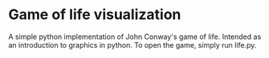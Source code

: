 # Game of life visualization

A simple python implementation of John Conway's game of life. Intended as an introduction to graphics in python. To open the game, simply run life.py. 
